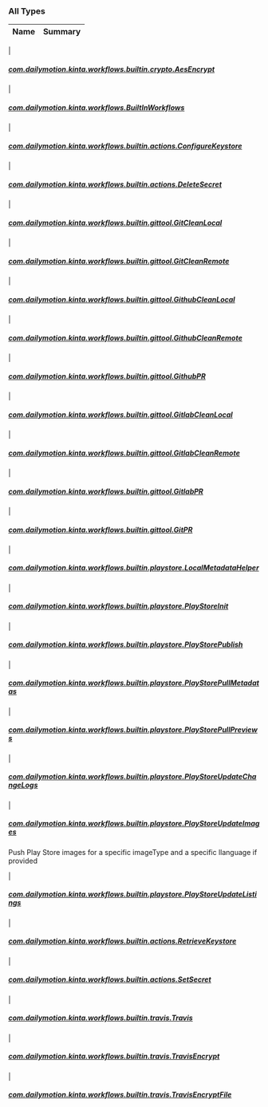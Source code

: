 

### All Types

| Name | Summary |
|---|---|
|

##### [com.dailymotion.kinta.workflows.builtin.crypto.AesEncrypt](../com.dailymotion.kinta.workflows.builtin.crypto/-aes-encrypt/index.md)


|

##### [com.dailymotion.kinta.workflows.BuiltInWorkflows](../com.dailymotion.kinta.workflows/-built-in-workflows/index.md)


|

##### [com.dailymotion.kinta.workflows.builtin.actions.ConfigureKeystore](../com.dailymotion.kinta.workflows.builtin.actions/-configure-keystore/index.md)


|

##### [com.dailymotion.kinta.workflows.builtin.actions.DeleteSecret](../com.dailymotion.kinta.workflows.builtin.actions/-delete-secret/index.md)


|

##### [com.dailymotion.kinta.workflows.builtin.gittool.GitCleanLocal](../com.dailymotion.kinta.workflows.builtin.gittool/-git-clean-local/index.md)


|

##### [com.dailymotion.kinta.workflows.builtin.gittool.GitCleanRemote](../com.dailymotion.kinta.workflows.builtin.gittool/-git-clean-remote/index.md)


|

##### [com.dailymotion.kinta.workflows.builtin.gittool.GithubCleanLocal](../com.dailymotion.kinta.workflows.builtin.gittool/-github-clean-local.md)


|

##### [com.dailymotion.kinta.workflows.builtin.gittool.GithubCleanRemote](../com.dailymotion.kinta.workflows.builtin.gittool/-github-clean-remote.md)


|

##### [com.dailymotion.kinta.workflows.builtin.gittool.GithubPR](../com.dailymotion.kinta.workflows.builtin.gittool/-github-p-r.md)


|

##### [com.dailymotion.kinta.workflows.builtin.gittool.GitlabCleanLocal](../com.dailymotion.kinta.workflows.builtin.gittool/-gitlab-clean-local.md)


|

##### [com.dailymotion.kinta.workflows.builtin.gittool.GitlabCleanRemote](../com.dailymotion.kinta.workflows.builtin.gittool/-gitlab-clean-remote.md)


|

##### [com.dailymotion.kinta.workflows.builtin.gittool.GitlabPR](../com.dailymotion.kinta.workflows.builtin.gittool/-gitlab-p-r.md)


|

##### [com.dailymotion.kinta.workflows.builtin.gittool.GitPR](../com.dailymotion.kinta.workflows.builtin.gittool/-git-p-r/index.md)


|

##### [com.dailymotion.kinta.workflows.builtin.playstore.LocalMetadataHelper](../com.dailymotion.kinta.workflows.builtin.playstore/-local-metadata-helper/index.md)


|

##### [com.dailymotion.kinta.workflows.builtin.playstore.PlayStoreInit](../com.dailymotion.kinta.workflows.builtin.playstore/-play-store-init/index.md)


|

##### [com.dailymotion.kinta.workflows.builtin.playstore.PlayStorePublish](../com.dailymotion.kinta.workflows.builtin.playstore/-play-store-publish/index.md)


|

##### [com.dailymotion.kinta.workflows.builtin.playstore.PlayStorePullMetadatas](../com.dailymotion.kinta.workflows.builtin.playstore/-play-store-pull-metadatas/index.md)


|

##### [com.dailymotion.kinta.workflows.builtin.playstore.PlayStorePullPreviews](../com.dailymotion.kinta.workflows.builtin.playstore/-play-store-pull-previews/index.md)


|

##### [com.dailymotion.kinta.workflows.builtin.playstore.PlayStoreUpdateChangeLogs](../com.dailymotion.kinta.workflows.builtin.playstore/-play-store-update-change-logs/index.md)


|

##### [com.dailymotion.kinta.workflows.builtin.playstore.PlayStoreUpdateImages](../com.dailymotion.kinta.workflows.builtin.playstore/-play-store-update-images/index.md)

Push Play Store images for a specific imageType and a specific llanguage if provided


|

##### [com.dailymotion.kinta.workflows.builtin.playstore.PlayStoreUpdateListings](../com.dailymotion.kinta.workflows.builtin.playstore/-play-store-update-listings/index.md)


|

##### [com.dailymotion.kinta.workflows.builtin.actions.RetrieveKeystore](../com.dailymotion.kinta.workflows.builtin.actions/-retrieve-keystore/index.md)


|

##### [com.dailymotion.kinta.workflows.builtin.actions.SetSecret](../com.dailymotion.kinta.workflows.builtin.actions/-set-secret/index.md)


|

##### [com.dailymotion.kinta.workflows.builtin.travis.Travis](../com.dailymotion.kinta.workflows.builtin.travis/-travis/index.md)


|

##### [com.dailymotion.kinta.workflows.builtin.travis.TravisEncrypt](../com.dailymotion.kinta.workflows.builtin.travis/-travis-encrypt/index.md)


|

##### [com.dailymotion.kinta.workflows.builtin.travis.TravisEncryptFile](../com.dailymotion.kinta.workflows.builtin.travis/-travis-encrypt-file/index.md)


